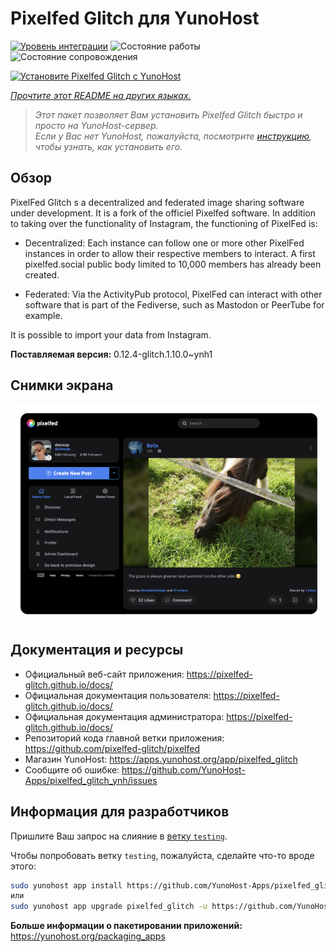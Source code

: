 <!--
Важно: этот README был автоматически сгенерирован <https://github.com/YunoHost/apps/tree/master/tools/readme_generator>
Он НЕ ДОЛЖЕН редактироваться вручную.
-->

# Pixelfed Glitch для YunoHost

[![Уровень интеграции](https://apps.yunohost.org/badge/integration/pixelfed_glitch)](https://ci-apps.yunohost.org/ci/apps/pixelfed_glitch/)
![Состояние работы](https://apps.yunohost.org/badge/state/pixelfed_glitch)
![Состояние сопровождения](https://apps.yunohost.org/badge/maintained/pixelfed_glitch)

[![Установите Pixelfed Glitch с YunoHost](https://install-app.yunohost.org/install-with-yunohost.svg)](https://install-app.yunohost.org/?app=pixelfed_glitch)

*[Прочтите этот README на других языках.](./ALL_README.md)*

> *Этот пакет позволяет Вам установить Pixelfed Glitch быстро и просто на YunoHost-сервер.*  
> *Если у Вас нет YunoHost, пожалуйста, посмотрите [инструкцию](https://yunohost.org/install), чтобы узнать, как установить его.*

## Обзор

PixelFed Glitch s a decentralized and federated image sharing software under development. It is a fork of the officiel Pixelfed software.
In addition to taking over the functionality of Instagram, the functioning of PixelFed is:

* Decentralized: Each instance can follow one or more other PixelFed instances in order to allow their respective members to interact. A first pixelfed.social public body limited to 10,000 members has already been created.

* Federated: Via the ActivityPub protocol, PixelFed can interact with other software that is part of the Fediverse, such as Mastodon or PeerTube for example.

It is possible to import your data from Instagram.


**Поставляемая версия:** 0.12.4-glitch.1.10.0~ynh1

## Снимки экрана

![Снимок экрана Pixelfed Glitch](./doc/screenshots/screenshot.png)

## Документация и ресурсы

- Официальный веб-сайт приложения: <https://pixelfed-glitch.github.io/docs/>
- Официальная документация пользователя: <https://pixelfed-glitch.github.io/docs/>
- Официальная документация администратора: <https://pixelfed-glitch.github.io/docs/>
- Репозиторий кода главной ветки приложения: <https://github.com/pixelfed-glitch/pixelfed>
- Магазин YunoHost: <https://apps.yunohost.org/app/pixelfed_glitch>
- Сообщите об ошибке: <https://github.com/YunoHost-Apps/pixelfed_glitch_ynh/issues>

## Информация для разработчиков

Пришлите Ваш запрос на слияние в [ветку `testing`](https://github.com/YunoHost-Apps/pixelfed_glitch_ynh/tree/testing).

Чтобы попробовать ветку `testing`, пожалуйста, сделайте что-то вроде этого:

```bash
sudo yunohost app install https://github.com/YunoHost-Apps/pixelfed_glitch_ynh/tree/testing --debug
или
sudo yunohost app upgrade pixelfed_glitch -u https://github.com/YunoHost-Apps/pixelfed_glitch_ynh/tree/testing --debug
```

**Больше информации о пакетировании приложений:** <https://yunohost.org/packaging_apps>
